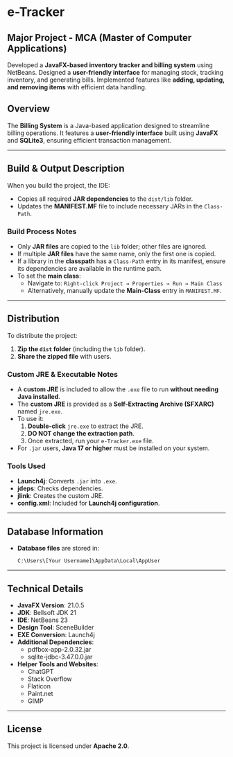 # e-Tracker

## Major Project - MCA (Master of Computer Applications)
Developed a **JavaFX-based inventory tracker and billing system** using NetBeans. Designed a **user-friendly interface** for managing stock, tracking inventory, and generating bills. Implemented features like **adding, updating, and removing items** with efficient data handling.

## Overview
The **Billing System** is a Java-based application designed to streamline billing operations. It features a **user-friendly interface** built using **JavaFX** and **SQLite3**, ensuring efficient transaction management.

---
## **Build & Output Description**
When you build the project, the IDE:
- Copies all required **JAR dependencies** to the `dist/lib` folder.
- Updates the **MANIFEST.MF** file to include necessary JARs in the `Class-Path`.

### **Build Process Notes**
- Only **JAR files** are copied to the `lib` folder; other files are ignored.
- If multiple **JAR files** have the same name, only the first one is copied.
- If a library in the **classpath** has a `Class-Path` entry in its manifest, ensure its dependencies are available in the runtime path.
- To set the **main class**:
  - Navigate to: `Right-click Project → Properties → Run → Main Class`
  - Alternatively, manually update the **Main-Class** entry in `MANIFEST.MF`.

---
## **Distribution**
To distribute the project:
1. **Zip the `dist` folder** (including the `lib` folder).
2. **Share the zipped file** with users.

### **Custom JRE & Executable Notes**
- A **custom JRE** is included to allow the `.exe` file to run **without needing Java installed**.
- The **custom JRE** is provided as a **Self-Extracting Archive (SFXARC)** named `jre.exe`.
- To use it:
  1. **Double-click** `jre.exe` to extract the JRE.
  2. **DO NOT change the extraction path**.
  3. Once extracted, run your `e-Tracker.exe` file.
- For `.jar` users, **Java 17 or higher** must be installed on your system.

### **Tools Used**
- **Launch4j**: Converts `.jar` into `.exe`.
- **jdeps**: Checks dependencies.
- **jlink**: Creates the custom JRE.
- **config.xml**: Included for **Launch4j configuration**.

---
## **Database Information**
- **Database files** are stored in:
  ```
  C:\Users\[Your Username]\AppData\Local\AppUser
  ```

---
## **Technical Details**
- **JavaFX Version**: 21.0.5
- **JDK**: Bellsoft JDK 21
- **IDE**: NetBeans 23
- **Design Tool**: SceneBuilder
- **EXE Conversion**: Launch4j
- **Additional Dependencies**:
  - pdfbox-app-2.0.32.jar
  - sqlite-jdbc-3.47.0.0.jar
- **Helper Tools and Websites**:
  - ChatGPT
  - Stack Overflow
  - Flaticon
  - Paint.net
  - GIMP

---
## **License**
This project is licensed under **Apache 2.0**.

